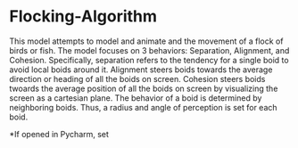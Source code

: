 # Flocking-Algorithm
This model attempts to model and animate and the movement of a flock of birds or fish. The model focuses on 3 behaviors: Separation, Alignment, and Cohesion. Specifically, separation refers to the tendency for a single boid to avoid local boids around it. Alignment steers boids towards the average direction or heading of all the boids on screen. Cohesion steers boids twoards the average position of all the boids on screen by visualizing the screen as a cartesian plane. 
The behavior of a boid is determined by neighboring boids. Thus, a radius and angle of perception is set for each boid. 

*If opened in Pycharm, set

